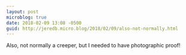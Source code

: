 ```yaml
---
layout: post
microblog: true
date: 2018-02-09 13:08 -0500
guid: http://jeredb.micro.blog/2018/02/09/also-not-normally.html
---
```

Also, not normally a creeper, but I needed to have photographic proof!
